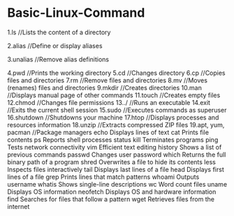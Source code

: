 # Basic-Linux-Command

1.ls	//Lists the content of a directory

2.alias	//Define or display aliases

3.unalias	//Remove alias definitions

4.pwd	//Prints the working directory
5.cd	//Changes directory
6.cp	//Copies files and directories
7.rm	//Remove files and directories
8.mv	//Moves (renames) files and directories
9.mkdir	//Creates directories
10.man	//Displays manual page of other commands
11.touch	//Creates empty files
12.chmod	//Changes file permissions
13../	 //Runs an executable
14.exit 	//Exits the current shell session
15.sudo	 //Executes commands as superuser
16.shutdown	//Shutdowns your machine
17.htop	 //Displays processes and resources information
18.unzip	//Extracts compressed ZIP files
19.apt, yum, pacman	//Package managers
echo	Displays lines of text
cat	Prints file contents
ps	Reports shell processes status
kill	Terminates programs
ping	Tests network connectivity
vim	Efficient text editing
history	Shows a list of previous commands
passwd	Changes user password
which	Returns the full binary path of a program
shred	Overwrites a file to hide its contents
less	Inspects files interactively
tail	Displays last lines of a file
head	Displays first lines of a file
grep	Prints lines that match patterns
whoami	Outputs username
whatis	Shows single-line descriptions
wc	Word count files
uname	Displays OS information
neofetch	Displays OS and hardware information
find	Searches for files that follow a pattern
wget	Retrieves files from the internet

